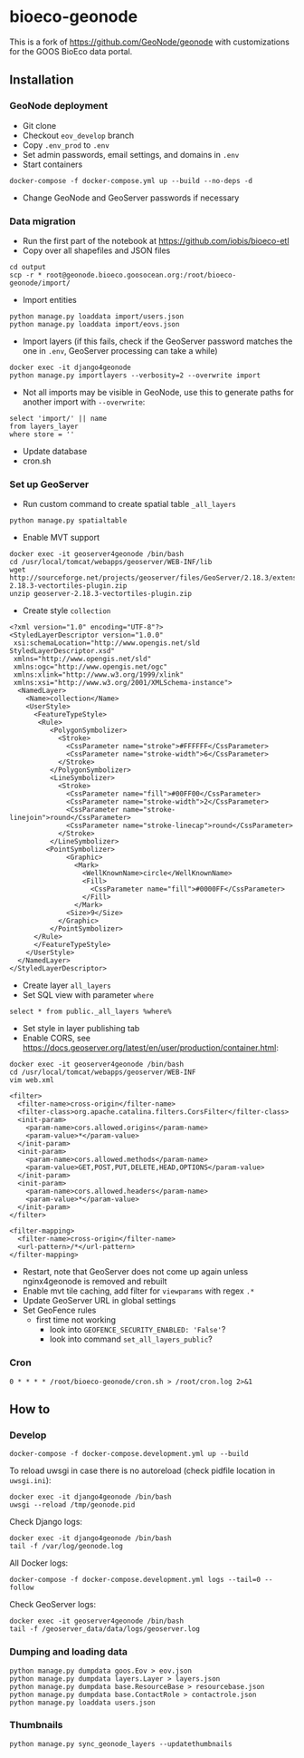 # bioeco-geonode

This is a fork of https://github.com/GeoNode/geonode with customizations for the GOOS BioEco data portal.

## Installation
### GeoNode deployment
- Git clone
- Checkout `eov_develop` branch
- Copy `.env_prod` to `.env`
- Set admin passwords, email settings, and domains in `.env`
- Start containers

```
docker-compose -f docker-compose.yml up --build --no-deps -d
```

- Change GeoNode and GeoServer passwords if necessary

### Data migration

- Run the first part of the notebook at https://github.com/iobis/bioeco-etl
- Copy over all shapefiles and JSON files

```
cd output
scp -r * root@geonode.bioeco.goosocean.org:/root/bioeco-geonode/import/
```

- Import entities

```
python manage.py loaddata import/users.json
python manage.py loaddata import/eovs.json
```

- Import layers (if this fails, check if the GeoServer password matches the one in `.env`, GeoServer processing can take a while)

```
docker exec -it django4geonode
python manage.py importlayers --verbosity=2 --overwrite import
```

- Not all imports may be visible in GeoNode, use this to generate paths for another import with `--overwrite`:

```
select 'import/' || name
from layers_layer
where store = ''
```

- Update database
- cron.sh

### Set up GeoServer

- Run custom command to create spatial table `_all_layers`

```
python manage.py spatialtable
```

- Enable MVT support

```
docker exec -it geoserver4geonode /bin/bash
cd /usr/local/tomcat/webapps/geoserver/WEB-INF/lib
wget http://sourceforge.net/projects/geoserver/files/GeoServer/2.18.3/extensions/geoserver-2.18.3-vectortiles-plugin.zip
unzip geoserver-2.18.3-vectortiles-plugin.zip
```

- Create style `collection`

```
<?xml version="1.0" encoding="UTF-8"?>
<StyledLayerDescriptor version="1.0.0"
 xsi:schemaLocation="http://www.opengis.net/sld StyledLayerDescriptor.xsd"
 xmlns="http://www.opengis.net/sld"
 xmlns:ogc="http://www.opengis.net/ogc"
 xmlns:xlink="http://www.w3.org/1999/xlink"
 xmlns:xsi="http://www.w3.org/2001/XMLSchema-instance">
  <NamedLayer>
    <Name>collection</Name>
    <UserStyle>
      <FeatureTypeStyle>
       <Rule>
          <PolygonSymbolizer>
            <Stroke>
              <CssParameter name="stroke">#FFFFFF</CssParameter>
              <CssParameter name="stroke-width">6</CssParameter>
            </Stroke>
          </PolygonSymbolizer>
          <LineSymbolizer>
            <Stroke>
              <CssParameter name="fill">#00FF00</CssParameter>
              <CssParameter name="stroke-width">2</CssParameter>
              <CssParameter name="stroke-linejoin">round</CssParameter>
              <CssParameter name="stroke-linecap">round</CssParameter>
            </Stroke>
          </LineSymbolizer>
         <PointSymbolizer>
              <Graphic>
                <Mark>
                  <WellKnownName>circle</WellKnownName>
                  <Fill>
                    <CssParameter name="fill">#0000FF</CssParameter>
                  </Fill>
                </Mark>
              <Size>9</Size>
            </Graphic>
          </PointSymbolizer>
      </Rule>
      </FeatureTypeStyle>
    </UserStyle>
  </NamedLayer>
</StyledLayerDescriptor>
```

- Create layer `all_layers`
- Set SQL view with parameter `where`

```
select * from public._all_layers %where%
```

- Set style in layer publishing tab
- Enable CORS, see https://docs.geoserver.org/latest/en/user/production/container.html:

```
docker exec -it geoserver4geonode /bin/bash
cd /usr/local/tomcat/webapps/geoserver/WEB-INF
vim web.xml
```

```
<filter>
  <filter-name>cross-origin</filter-name>
  <filter-class>org.apache.catalina.filters.CorsFilter</filter-class>
  <init-param>
    <param-name>cors.allowed.origins</param-name>
    <param-value>*</param-value>
  </init-param>
  <init-param>
    <param-name>cors.allowed.methods</param-name>
    <param-value>GET,POST,PUT,DELETE,HEAD,OPTIONS</param-value>
  </init-param>
  <init-param>
    <param-name>cors.allowed.headers</param-name>
    <param-value>*</param-value>
  </init-param>
</filter>

<filter-mapping>
  <filter-name>cross-origin</filter-name>
  <url-pattern>/*</url-pattern>
</filter-mapping>
```

- Restart, note that GeoServer does not come up again unless nginx4geonode is removed and rebuilt
- Enable mvt tile caching, add filter for `viewparams` with regex `.*`
- Update GeoServer URL in global settings
- Set GeoFence rules
  - first time not working
    - look into `GEOFENCE_SECURITY_ENABLED: 'False'`?
    - look into command `set_all_layers_public`?

### Cron

```
0 * * * * /root/bioeco-geonode/cron.sh > /root/cron.log 2>&1
```

## How to
### Develop

```
docker-compose -f docker-compose.development.yml up --build
```

To reload uwsgi in case there is no autoreload (check pidfile location in `uwsgi.ini`):

```
docker exec -it django4geonode /bin/bash
uwsgi --reload /tmp/geonode.pid
```

Check Django logs:

```
docker exec -it django4geonode /bin/bash
tail -f /var/log/geonode.log
```

All Docker logs:

```
docker-compose -f docker-compose.development.yml logs --tail=0 --follow
```

Check GeoServer logs:

```
docker exec -it geoserver4geonode /bin/bash
tail -f /geoserver_data/data/logs/geoserver.log
```

### Dumping and loading data

```
python manage.py dumpdata goos.Eov > eov.json
python manage.py dumpdata layers.Layer > layers.json
python manage.py dumpdata base.ResourceBase > resourcebase.json
python manage.py dumpdata base.ContactRole > contactrole.json
python manage.py loaddata users.json
```

### Thumbnails

```
python manage.py sync_geonode_layers --updatethumbnails
```

